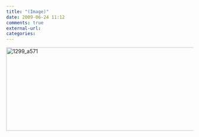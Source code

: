 ```yaml
---
title: "(Image)"
date: 2009-06-24 11:12
comments: true
external-url:
categories:
---
```

[<img src="http://3.asset.soup.io/asset/0363/1299_a571.png" width="679" height="225" alt="1299_a571" />][1]

  [1]: http://imgs.xkcd.com/comics/game_theory.png
